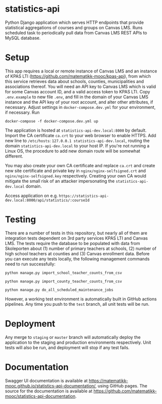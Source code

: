 # statistics-api
Python Django application which serves HTTP endpoints that provide statistical aggregations of courses and groups on Canvas LMS. Runs scheduled task to periodically pull data from Canvas LMS REST APIs to MySQL database.

# Setup

This app requires a local or remote instance of Canvas LMS and an instance of KPAS LTI (https://github.com/matematikk-mooc/kpas-api), from which this service retrieves data about schools, counties, municipalities and associations thereof. You will need an API key to Canvas LMS which is valid for some Canvas account ID, and a valid access token to KPAS LTI. Copy `.env.example` to new file `.env`, and fill in the domain of your Canvas LMS instance and the API key of your root account, and alter other attributes, if necessary. Adjust settings in `docker-compose.dev.yml` for your environment, if necessary. Run 

`docker-compose -f docker-compose.dev.yml up`

The application is hosted at `statistics-api-dev.local:8000` by default. Import the CA certificate `ca.crt` to your web browser to enable HTTPS. Add new line to `/etc/hosts`: `127.0.0.1 statistics-api-dev.local`, routing the domain `statistics-api-dev.local` to your host IP. If you're not running a Linux OS, the procedure to add new domain route will be somewhat different.

You may also create your own CA certificate and replace `ca.crt` and create new site certificate and private key in `nginx/nginx-selfsigned.crt` and `nginx/nginx-selfsigned.key` respectively. Creating your own CA would mitigate the small risk of an attacker impersonating the `statistics-api-dev.local` domain.

Access application on e.g. `https://statistics-api-dev.local:8000/api/statistics/:courseId`


# Testing

There are a number of tests in this repository, but nearly all of them are integration tests dependent on 3rd party services KPAS LTI and Canvas LMS. The tests require the database to be populated with data from Skoleporten about (1) number of primary teachers at schools, (2) number of high school teachers at counties and (3) Canvas enrollment data. Before you can execute any tests locally, the following management commands need to run successfully:

`python manage.py import_school_teacher_counts_from_csv`

`python manage.py import_county_teacher_counts_from_csv`

`python manage.py do_all_scheduled_maintenance_jobs`

However, a working test environment is automatically built in GitHub actions pipelines. Any time you push to the `test` branch, all unit tests will be run.


# Deployment

Any merge to `staging` or `master` branch will automatically deploy the application to the staging and production environments respectively. Unit tests will also be run, and deployment will stop if any test fails.

# Documentation

Swagger UI documentation is available at https://matematikk-mooc.github.io/statistics-api-documentation/, using GitHub pages. The source for the documentation is available at https://github.com/matematikk-mooc/statistics-api-documentation.
